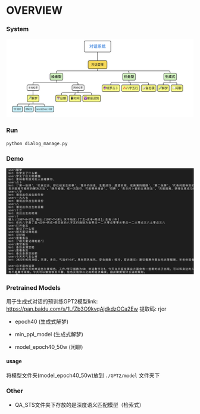 # OVERVIEW

### System

![system_overview](./system_overview.png)

### Run

`python dialog_manage.py`

### Demo

![demo](./demo.png)

### Pretrained Models

用于生成式对话的预训练GPT2模型link:
https://pan.baidu.com/s/1LfZb3O9kvqAjdkdzOCa2Ew 提取码: rjor 

* epoch40 (生成式解梦)
   
* min_ppl_model (生成式解梦)
   
* model_epoch40_50w (闲聊)

#### usage

将模型文件夹(model_epoch40_50w)放到 `./GPT2/model` 文件夹下 

### Other

* QA_STS文件夹下存放的是深度语义匹配模型（检索式）
